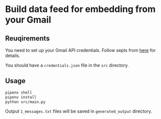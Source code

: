 # Build data feed for embedding from your Gmail

## Reuqirements

You need to set up your Gmail API credentials. Follow septs from [here](https://developers.google.com/gmail/api/quickstart/python#set_up_your_environment) for details.

You should have a `credentials.json` file in the `src` directory.

## Usage 

```sh
pipenv shell
pipenv install
python src/main.py
```

Output `1_messages.txt` files will be saved in `generated_output` directory.